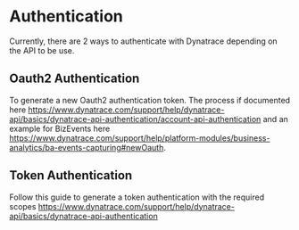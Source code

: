 # Authentication

Currently, there are 2 ways to authenticate with Dynatrace depending on the API to be use.

## Oauth2 Authentication

To generate a new Oauth2 authentication token. The process if documented here https://www.dynatrace.com/support/help/dynatrace-api/basics/dynatrace-api-authentication/account-api-authentication and an example for BizEvents here https://www.dynatrace.com/support/help/platform-modules/business-analytics/ba-events-capturing#newOauth.

## Token Authentication

Follow this guide to generate a token authentication with the required scopes https://www.dynatrace.com/support/help/dynatrace-api/basics/dynatrace-api-authentication
